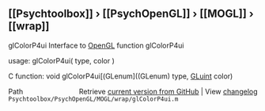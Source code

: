 ## [[Psychtoolbox]] &#8250; [[PsychOpenGL]] &#8250; [[MOGL]] &#8250; [[wrap]]

glColorP4ui  Interface to [OpenGL](OpenGL) function glColorP4ui  
  
usage:  glColorP4ui( type, color )  
  
C function:  void glColorP4ui[(GLenum]((GLenum) type, [GLuint](GLuint) color)  




<div class="code_header" style="text-align:right;">
  <span style="float:left;">Path&nbsp;&nbsp;</span> <span class="counter">Retrieve <a href=
  "https://raw.github.com/Psychtoolbox-3/Psychtoolbox-3/beta/Psychtoolbox/PsychOpenGL/MOGL/wrap/glColorP4ui.m">current version from GitHub</a> | View <a href=
  "https://github.com/Psychtoolbox-3/Psychtoolbox-3/commits/beta/Psychtoolbox/PsychOpenGL/MOGL/wrap/glColorP4ui.m">changelog</a></span>
</div>
<div class="code">
  <code>Psychtoolbox/PsychOpenGL/MOGL/wrap/glColorP4ui.m</code>
</div>

